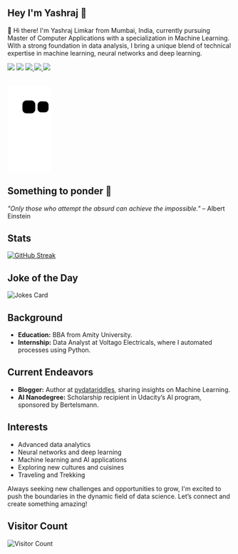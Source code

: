 
## Hey I'm Yashraj 👋

👋 Hi there! I'm Yashraj Limkar from Mumbai, India, currently pursuing Master of Computer Applications with a specialization in Machine Learning. With a strong foundation in data analysis, I bring a unique blend of technical expertise in machine learning, neural networks and deep learning.


<div> 
  <a href="https://www.linkedin.com/in/yashrajlimkar" target="_blank"><img src="https://img.shields.io/badge/-LinkedIn-%230077B5?style=for-the-badge&logo=linkedin&logoColor=white" target="_blank"></a> 
  <a href = "mailto: yashraj1416@gmail.com"><img src="https://img.shields.io/badge/-Gmail-%23333?style=for-the-badge&logo=gmail&logoColor=white" target="_blank"></a>
 
<a href="https://therealyash.github.io" target="_blank">
  <img src="https://img.shields.io/badge/-Website-%23333?style=for-the-badge&logo=globe&logoColor=white">
</a>

<a href="(https://medium.com/@therealyash)" target="_blank">
  <img src="https://img.shields.io/badge/-Medium Blog-%23333?style=for-the-badge&logo=globe&logoColor=white">
</a>

<a href="(https://pydatariddles.com)" target="_blank">
  <img src="https://img.shields.io/badge/-PyDataRiddles-%23333?style=for-the-badge&logo=globe&logoColor=white">
</a>


 </br>
</br>

  ![Snake animation](https://github.com/therealyash/therealyash/blob/main/github-contribution-grid-snake.svg)


## Something to ponder 🌟 

_"Only those who attempt the absurd can achieve the impossible."_ – Albert Einstein


## **Stats**

[![GitHub Streak](https://streak-stats.demolab.com/?user=therealyash)](https://git.io/streak-stats)




## Joke of the Day
<!-- Markdown -->

![Jokes Card](https://readme-jokes.vercel.app/api)


## **Background**
- **Education:** BBA from Amity University.
- **Internship:** Data Analyst at Voltago Electricals, where I automated processes using Python.

## **Current Endeavors**
- **Blogger:** Author at [pydatariddles](https://pydatariddles.com), sharing insights on Machine Learning.
- **AI Nanodegree:** Scholarship recipient in Udacity’s AI program, sponsored by Bertelsmann.

## **Interests**
- Advanced data analytics
- Neural networks and deep learning
- Machine learning and AI applications
- Exploring new cultures and cuisines
- Traveling and Trekking



Always seeking new challenges and opportunities to grow, I'm excited to push the boundaries in the dynamic field of data science. Let’s connect and create something amazing!


## **Visitor Count**

![Visitor Count](https://profile-counter.glitch.me/{therealyash}/count.svg)

